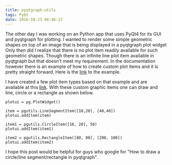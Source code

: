 ```yaml
---
title: pyqtgraph-utils
tags: PyQt
date: 2016-10-23 06:46:27
---
```


The other day I was working on an Python app that uses PyQt4 for its GUI and pyqtgraph for plotting. I wanted to render some simple geometric shapes on top of an image that is being displayed in a pyqtgraph plot widget Only then did I realize that there is no plot item readily available for such geometric shapes. Though there is an infinite line plot item available in pyqtgraph but that doesn't meet my requirement. In the documentation however there is an example of how to create custom plot items and it is pretty straight forward. Here is the [link](https://github.com/pyqtgraph/pyqtgraph/blob/4e9e75817fb0d2b5f6880278857621af30d7d0f1/examples/customGraphicsItem.py) to the example.

I have created a few plot item types based on that example and are available at this [link](https://github.com/abhilb/pyqtgraphutils). With these custom graphic items one can draw and line, circle or a rectangle as shown below.

~~~~
plotui = pg.PlotWidget()

item = pgutils.LineSegmentItem([10,20], [40,40])
plotui.addItem(item)

item1 = pgutils.CircleItem([10, 20], 50)
plotui.addItem(item1)

item2 = pgutils.RectangleItem([80, 80], [200, 100])
plotui.addItem(item2)

~~~~

I hope this post would be helpful for guys who google for "How to draw a circle/line segment/rectangle in pyqtgraph".
